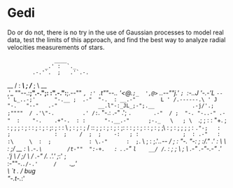 # Gedi

Do or do not, there is no try in the use of Gaussian processes to model real data, test the limits of this approach, and find the best way to analyze radial velocities measurements of stars.


                   ____                  
                _.' :  `._               
            .-.'`.  ;   .'`.-.           
   __      / : ___\ ;  /___ ; \      __  
 ,'_ ""--.:__;".-.";: :".-.":__;.--"" _`,
 :' `.t""--.. '<@.`;_  ',@>` ..--""j.' `;
      `:-.._J '-.-'L__ `-- ' L_..-;'     
        "-.__ ;  .-"  "-.  : __.-"       
            L ' /.------.\ ' J           
             "-.   "--"   .-"            
            __.l"-:_JL_;-";.__           
         .-j/'.;  ;""""  / .'\"-.        
       .' /:`. "-.:     .-" .';  `.      
    .-"  / ;  "-. "-..-" .-"  :    "-.   
 .+"-.  : :      "-.__.-"      ;-._   \  
 ; \  `.; ;                    : : "+. ; 
 :  ;   ; ;                    : ;  : \: 
 ;  :   ; :                    ;:   ;  : 
: \  ;  :  ;                  : ;  /  :: 
;  ; :   ; :                  ;   :   ;: 
:  :  ;  :  ;                : :  ;  : ; 
;\    :   ; :                ; ;     ; ; 
: `."-;   :  ;              :  ;    /  ; 
 ;    -:   ; :              ;  : .-"   : 
 :\     \  :  ;            : \.-"      : 
  ;`.    \  ; :            ;.'_..--  / ; 
  :  "-.  "-:  ;          :/."      .'  :
   \         \ :          ;/  __        :
    \       .-`.\        /t-""  ":-+.   :
     `.  .-"    `l    __/ /`. :  ; ; \  ;
       \   .-" .-"-.-"  .' .'j \  /   ;/ 
        \ / .-"   /.     .'.' ;_:'    ;  
         :-""-.`./-.'     /    `.___.'   
               \ `t  ._  /  bug          
                "-.t-._:' 
